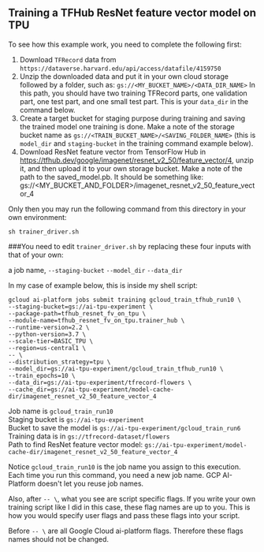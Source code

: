 ## Training a TFHub ResNet feature vector model on TPU


To see how this example work, you need to complete the following first:

1. Download `TFRecord` data from `https://dataverse.harvard.edu/api/access/datafile/4159750`
2. Unzip the downloaded data and put it in your own cloud storage followed by a folder, such as: `gs://<MY_BUCKET_NAME>/<DATA_DIR_NAME>`
    In this path, you should have two training TFRecord parts, one validation part, one test part, and one small test part. This is your `data_dir` in the command below.
3. Create a target bucket for staging purpose during training and saving the trained model one training is done. Make a note of the storage bucket name as `gs://<TRAIN_BUCKET_NAME>/<SAVING_FOLDER_NAME>` (this is `model_dir` and `staging-bucket` in the training command example below).
4. Download ResNet feature vector from TensorFlow Hub in https://tfhub.dev/google/imagenet/resnet_v2_50/feature_vector/4, unzip it, and then upload it to your own storage bucket. Make a note of the path to the saved_model.pb. It should be something like: gs://<MY_BUCKET_AND_FOLDER>/imagenet_resnet_v2_50_feature_vector_4


Only then you may run the following command from this directory in your own environment:

```console
sh trainer_driver.sh
```

###You need to edit `trainer_driver.sh` by replacing these four inputs with that of your own: 

a job name,
`--staging-bucket`
`--model_dir`
`--data_dir`

In my case of example below, this is inside my shell script:

```console
gcloud ai-platform jobs submit training gcloud_train_tfhub_run10 \
--staging-bucket=gs://ai-tpu-experiment \
--package-path=tfhub_resnet_fv_on_tpu \
--module-name=tfhub_resnet_fv_on_tpu.trainer_hub \
--runtime-version=2.2 \
--python-version=3.7 \
--scale-tier=BASIC_TPU \
--region=us-central1 \
-- \
--distribution_strategy=tpu \
--model_dir=gs://ai-tpu-experiment/gcloud_train_tfhub_run10 \
--train_epochs=10 \
--data_dir=gs://ai-tpu-experiment/tfrecord-flowers \
--cache_dir=gs://ai-tpu-experiment/model-cache-dir/imagenet_resnet_v2_50_feature_vector_4
```

Job name is `gcloud_train_run10`  
Staging bucket is `gs://ai-tpu-experiment`  
Bucket to save the model is `gs://ai-tpu-experiment/gcloud_train_run6`   
Training data is in `gs://tfrecord-dataset/flowers`  
Path to find ResNet feature vector model: `gs://ai-tpu-experiment/model-cache-dir/imagenet_resnet_v2_50_feature_vector_4`  

Notice `gcloud_train_run10` is the job name you assign to this execution. Each time you run this command, you need a new job name. GCP AI-Platform doesn't let you reuse job names.




Also, after `-- \`, what you see are script specific flags. If you write your own training script like I did in this case, these flag names are up to you. This is how you would specify user flags and pass these flags into your script.

Before `-- \` are all Google Cloud ai-platform flags. Therefore these flags names should not be changed.